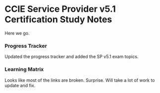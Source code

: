 # CCIE Service Provider v5.1 Certification Study Notes

Here we go.

### Progress Tracker
Updated the progress tracker and added the SP v5.1 exam topics.

### Learning Matrix
Looks like most of the links are broken.  Surprise.  Will take a lot of work to update and fix.


